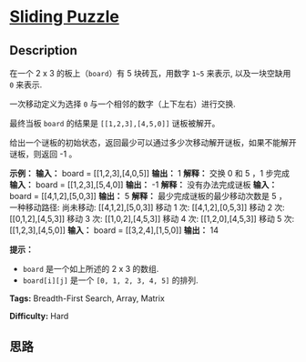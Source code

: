 # [Sliding Puzzle][title]

## Description

在一个 2 x 3 的板上（`board`）有 5 块砖瓦，用数字 `1~5` 来表示, 以及一块空缺用 `0` 来表示.

一次移动定义为选择 `0` 与一个相邻的数字（上下左右）进行交换.

最终当板 `board` 的结果是 `[[1,2,3],[4,5,0]]` 谜板被解开。

给出一个谜板的初始状态，返回最少可以通过多少次移动解开谜板，如果不能解开谜板，则返回 -1 。

**示例：**
            **输入：** board = [[1,2,3],[4,0,5]]    **输出：** 1    **解释：** 交换 0 和 5 ，1 步完成                **输入：** board = [[1,2,3],[5,4,0]]    **输出：** -1    **解释：** 没有办法完成谜板                **输入：** board = [[4,1,2],[5,0,3]]    **输出：** 5    **解释：**    最少完成谜板的最少移动次数是 5 ，    一种移动路径:    尚未移动: [[4,1,2],[5,0,3]]    移动 1 次: [[4,1,2],[0,5,3]]    移动 2 次: [[0,1,2],[4,5,3]]    移动 3 次: [[1,0,2],[4,5,3]]    移动 4 次: [[1,2,0],[4,5,3]]    移动 5 次: [[1,2,3],[4,5,0]]                **输入：** board = [[3,2,4],[1,5,0]]    **输出：** 14    

**提示：**

  * `board` 是一个如上所述的 2 x 3 的数组.
  * `board[i][j]` 是一个 `[0, 1, 2, 3, 4, 5]` 的排列.


**Tags:** Breadth-First Search, Array, Matrix

**Difficulty:** Hard

## 思路

[title]: https://leetcode-cn.com/problems/sliding-puzzle
